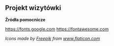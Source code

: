 ## Projekt wizytówki

**Źródła pomocnicze**

https://fonts.google.com
https://fontawesome.com


*Icons made by <a href="https://www.freepik.com" title="Freepik">Freepik</a> from <a href="https://www.flaticon.com/" title="Flaticon">www.flaticon.com</a></div>*